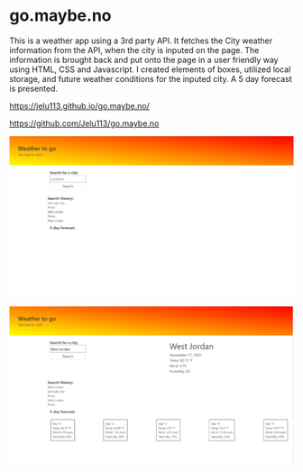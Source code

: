 # go.maybe.no

This is a weather app using a 3rd party API.  It fetches the City weather information from the API, when the city is inputed on the page. The information is brought back and put onto the page 
in a user friendly way using HTML, CSS and Javascript.  I created elements of boxes, utilized local storage, and future weather conditions for the inputed city. A 5 day forecast is presented.  

https://jelu113.github.io/go.maybe.no/

https://github.com/Jelu113/go.maybe.no

![Alt text](images/Go.maybe.no.jpg)


![Alt text](images/Go.maybe.no2.jpg)
